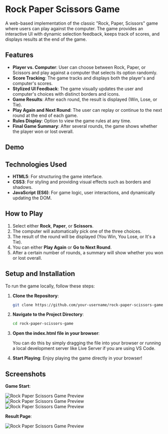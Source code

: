 # Rock Paper Scissors Game

A web-based implementation of the classic "Rock, Paper, Scissors" game where users can play against the computer. The game provides an interactive UI with dynamic selection feedback, keeps track of scores, and displays results at the end of the game.

## Features

- **Player vs. Computer**: User can choose between Rock, Paper, or Scissors and play against a computer that selects its option randomly.
- **Score Tracking**: The game tracks and displays both the player's and computer's scores.
- **Stylized UI Feedback**: The game visually updates the user and computer's choices with distinct borders and icons.
- **Game Results**: After each round, the result is displayed (Win, Lose, or Tie).
- **Play Again and Next Round**: The user can replay or continue to the next round at the end of each game.
- **Rules Display**: Option to view the game rules at any time.
- **Final Game Summary**: After several rounds, the game shows whether the player won or lost overall.

## Demo




## Technologies Used

- **HTML5**: For structuring the game interface.
- **CSS3**: For styling and providing visual effects such as borders and shadows.
- **JavaScript (ES6)**: For game logic, user interactions, and dynamically updating the DOM.

## How to Play

1. Select either **Rock**, **Paper**, or **Scissors**.
2. The computer will automatically pick one of the three choices.
3. The result of the round will be displayed (You Win, You Lose, or It's a Tie).
4. You can either **Play Again** or **Go to Next Round**.
5. After a certain number of rounds, a summary will show whether you won or lost overall.

## Setup and Installation

To run the game locally, follow these steps:

1. **Clone the Repository**:

   ```bash
   git clone https://github.com/your-username/rock-paper-scissors-game.git

2. **Navigate to the Project Directory**:

    ```bash
    cd rock-paper-scissors-game

3. **Open the index.html file in your browser**:

    You can do this by simply dragging the file into your browser or running a local development server like Live Server if you are using VS Code.

4. **Start Playing**:
    Enjoy playing the game directly in your browser!


## Screenshots

**Game Start**:

![Rock Paper Scissors Game Preview](./assests/screenshots/landing.png)
![Rock Paper Scissors Game Preview](./assests/screenshots/GameStart.png)
![Rock Paper Scissors Game Preview](./assests/screenshots/GameOn.png)


**Result Page**:

![Rock Paper Scissors Game Preview](./assests/screenshots/result.png)




